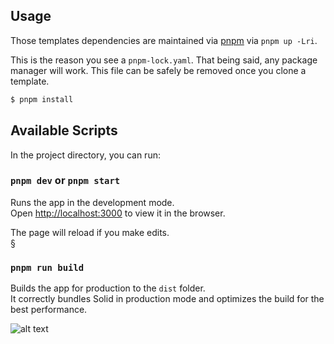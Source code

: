 ## Usage

Those templates dependencies are maintained via [pnpm](https://pnpm.io) via `pnpm up -Lri`.

This is the reason you see a `pnpm-lock.yaml`. That being said, any package manager will work. This file can be safely be removed once you clone a template.

```bash
$ pnpm install
```

## Available Scripts

In the project directory, you can run:

### `pnpm dev` or `pnpm start`

Runs the app in the development mode.<br>
Open [http://localhost:3000](http://localhost:3000) to view it in the browser.

The page will reload if you make edits.<br>
§

### `pnpm run build`

Builds the app for production to the `dist` folder.<br>
It correctly bundles Solid in production mode and optimizes the build for the best performance.

![alt text](https://res.cloudinary.com/dimagyjgo/image/upload/v1674573760/chrome-capture-2023-0-24_eos4nb.gif)
